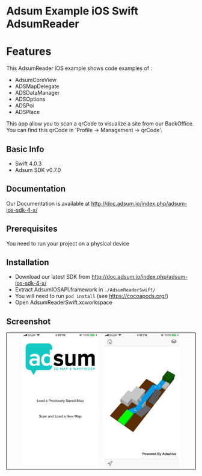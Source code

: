 # Adsum Example iOS Swift AdsumReader
# Features 

This AdsumReader iOS example shows code examples of :

- AdsumCoreView
- ADSMapDelegate
- ADSDataManager
- ADSOptions
- ADSPoi
- ADSPlace

This app allow you to scan a qrCode to visualize a site from our BackOffice.
You can find this qrCode in 'Profile -> Management -> qrCode'.

## Basic Info

- Swift 4.0.3
- Adsum SDK v0.7.0

## Documentation

Our Documentation is available at http://doc.adsum.io/index.php/adsum-ios-sdk-4-x/

## Prerequisites

You need to run your project on a physical device

## Installation

* Download our latest SDK from http://doc.adsum.io/index.php/adsum-ios-sdk-4-x/
* Extract AdsumIOSAPI.framework in ```./AdsumReaderSwift/```
* You will need to run ```pod install``` (see https://cocoapods.org/)
* Open AdsumReaderSwift.xcworkspace

## Screenshot

<div align="center" style="border:1px solid black">
     <img width="40%" src="/screenshot.jpeg" alt="Menu Screenshot" title="Menu Screenshot"</img>
     <img width="8px"></img>
     <img width="40%" src="/siteScreenshot.jpeg" alt="Site Screenshot" title="Site Screenshot"</img>
</div>